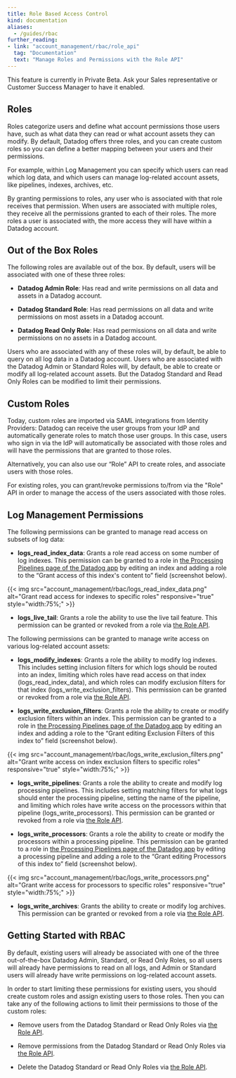 ```yaml
---
title: Role Based Access Control
kind: documentation
aliases:
  - /guides/rbac
further_reading:
- link: "account_management/rbac/role_api"
  tag: "Documentation"
  text: "Manage Roles and Permissions with the Role API"
---
```


<div class="alert alert-warning">
This feature is currently in Private Beta. Ask your Sales representative or Customer Success Manager to have it enabled.
</div>

## Roles

Roles categorize users and define what account permissions those users have, such as what data they can read or what account assets they can modify. By default, Datadog offers three roles, and you can create custom roles so you can define a better mapping between your users and their permissions.

For example, within Log Management you can specify which users can read which log data, and which users can manage log-related account assets, like pipelines, indexes, archives, etc.

By granting permissions to roles, any user who is associated with that role receives that permission. When users are associated with multiple roles, they receive all the permissions granted to each of their roles. The more roles a user is associated with, the more access they will have within a Datadog account.

## Out of the Box Roles

The following roles are available out of the box. By default, users will be associated with one of these three roles:

* **Datadog Admin Role**: Has read and write permissions on all data and assets in a Datadog account.

* **Datadog Standard Role**: Has read permissions on all data and write permissions on most assets in a Datadog account.

* **Datadog Read Only Role**: Has read permissions on all data and write permissions on no assets in a Datadog account.

Users who are associated with any of these roles will, by default, be able to query on all log data in a Datadog account. Users who are associated with the Datadog Admin or Standard Roles will, by default, be able to create or modify all log-related account assets. But the Datadog Standard and Read Only Roles can be modified to limit their permissions.

## Custom Roles

Today, custom roles are imported via SAML integrations from Identity Providers: Datadog can receive the user groups from your IdP and automatically generate roles to match those user groups. In this case, users who sign in via the IdP will automatically be associated with those roles and will have the permissions that are granted to those roles. 

Alternatively, you can also use our “Role” API to create roles, and associate users with those roles.

For existing roles, you can grant/revoke permissions to/from via the "Role" API in order to manage the access of the users associated with those roles.

## Log Management Permissions

The following permissions can be granted to manage read access on subsets of log data:

* **logs_read_index_data**: Grants a role read access on some number of log indexes. This permission can be granted to a role in [the Processing Pipelines page of the Datadog app][1] by editing an index and adding a role to the “Grant access of this index's content to” field (screenshot below).

{{< img src="account_management/rbac/logs_read_index_data.png" alt="Grant read access for indexes to specific roles" responsive="true" style="width:75%;" >}}

* **logs_live_tail**: Grants a role the ability to use the live tail feature. This permission can be granted or revoked from a role via [the Role API][2].

The following permissions can be granted to manage write access on various log-related account assets:

* **logs_modify_indexes**: Grants a role the ability to modify log indexes. This includes setting inclusion filters for which logs should be routed into an index, limiting which roles have read access on that index (logs_read_index_data), and which roles can modify exclusion filters for that index (logs_write_exclusion_filters). This permission can be granted or revoked from a role via [the Role API][2].

* **logs_write_exclusion_filters**: Grants a role the ability to create or modify exclusion filters within an index. This permission can be granted to a role in [the Processing Pipelines page of the Datadog app][1] by editing an index and adding a role to the “Grant editing Exclusion Filters of this index to” field (screenshot below).

{{< img src="account_management/rbac/logs_write_exclusion_filters.png" alt="Grant write access on index exclusion filters to specific roles" responsive="true" style="width:75%;" >}}

* **logs_write_pipelines**: Grants a role the ability to create and modify log processing pipelines. This includes setting matching filters for what logs should enter the processing pipeline, setting the name of the pipeline, and limiting which roles have write access on the processors within that pipeline (logs_write_processors). This permission can be granted or revoked from a role via [the Role API][2].

* **logs_write_processors**: Grants a role the ability to create or modify the processors within a processing pipeline. This permission can be granted to a role in [the Processing Pipelines page of the Datadog app][1] by editing a processing pipeline and adding a role to the “Grant editing Processors of this index to” field (screenshot below).

{{< img src="account_management/rbac/logs_write_processors.png" alt="Grant write access for processors to specific roles" responsive="true" style="width:75%;" >}}

* **logs_write_archives**: Grants the ability to create or modify log archives. This permission can be granted or revoked from a role via [the Role API][2].

## Getting Started with RBAC

By default, existing users will already be associated with one of the three out-of-the-box Datadog Admin, Standard, or Read Only Roles, so all users will already have permissions to read on all logs, and Admin or Standard users will already have write permissions on log-related account assets.

In order to start limiting these permissions for existing users, you should create custom roles and assign existing users to those roles. Then you can take any of the following actions to limit their permissions to those of the custom roles:

* Remove users from the Datadog Standard or Read Only Roles via [the Role API][2].

* Remove permissions from the Datadog Standard or Read Only Roles via [the Role API][2].

* Delete the Datadog Standard or Read Only Roles via [the Role API][2].

[1]: https://app.datadoghq.com/logs/pipelines
[2]: /account_management/rbac/role_api
